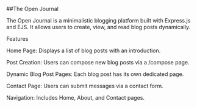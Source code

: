 ##The Open Journal

The Open Journal is a minimalistic blogging platform built with Express.js and EJS. It allows users to create, view, and read blog posts dynamically.

Features

Home Page: Displays a list of blog posts with an introduction.

Post Creation: Users can compose new blog posts via a /compose page.

Dynamic Blog Post Pages: Each blog post has its own dedicated page.

Contact Page: Users can submit messages via a contact form.

Navigation: Includes Home, About, and Contact pages.

